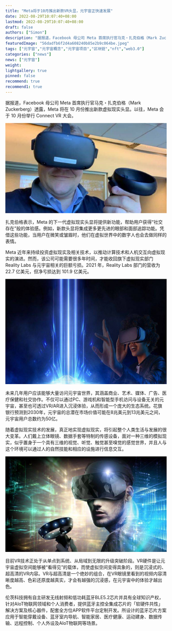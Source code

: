 ```yaml
---
title: "Meta将于10月推出新款VR头显，元宇宙正快速发展"
date: 2022-08-29T10:07:40+08:00
lastmod: 2022-08-29T10:07:40+08:00
draft: false
authors: ["Simon"]
description: "据报道，Facebook 母公司 Meta 首席执行官马克・扎克伯格（Mark Zuckerberg）透露，Meta 将在 10 月份推出新款虚拟现实头显。以往，Meta 会于 10 月份举行 Connect VR 大会。"
featuredImage: "56dadfb6f2d4a608240b85e2b9c064be.jpeg"
tags: ["元宇宙","元宇宙概念","元宇宙项目","区块链","nft","web3.0"]
categories: ["news"]
news: ["元宇宙"]
weight: 
lightgallery: true
pinned: false
recommend: true
recommend1: true
---
```


据报道，Facebook 母公司 Meta 首席执行官马克・扎克伯格（Mark Zuckerberg）透露，Meta 将在 10 月份推出新款虚拟现实头显。以往，Meta 会于 10 月份举行 Connect VR 大会。

![配图](6f7950bbeca340d093e57da82f0877cb.jpeg)

扎克伯格表示，Meta 的下一代虚拟现实头显将提供新功能，帮助用户获得“社交存在”般的体验感。例如，新款头显将集成更多更先进的眼部和面部追踪功能。凭借这些功能，当用户在微笑或皱眉时，他们在虚拟世界中的数字人也会去做同样的表情。

Meta 近年来持续投资虚拟现实及相关技术，以推动计算技术和人机交互向虚拟现实的演进。然而，该公司可能需要很多年时间，才能收回旗下虚拟现实部门 Reality Labs 与元宇宙相关的巨额亏损。2021 年，Reality Labs 部门的营收为 22.7 亿美元，但净亏损达到 101.9 亿美元。

![配图](9a681a1d887e4295978c1f23c246af15.jpeg)

未来几年用户应该能够大量访问元宇宙世界，其涵盖商业、艺术、媒体、广告、医疗保健和社交协作。不仅可以通过PC、游戏机和智能型手机访问与设备无关的元宇宙，甚至也可透过VR/AR进入沉浸体验，从而形成一个庞大的生态系统。花旗银行预测到2030年，元宇宙的总潜在市场价值可能在8兆美元到13兆美元之间，元宇宙用户总数约为50亿。

随着虚拟现实技术的发展，真正地实现虚拟现实，将引起整个人类生活与发展的很大变革。人们戴上立体眼镜、数据手套等特制的传感设备，面对一种三维的模拟现实，似乎置身于一个具有三维的视觉、听觉、触觉甚至嗅觉的感觉世界，并且人与这个环境可以通过人的自然技能和相应的设施进行信息交互。

![配图](e000eabef21245a981075dd9946ec747.jpeg)

目前VR技术正处于从单点到系统、从局域到无限的升级突破阶段。VR硬件是让元宇宙虚拟空间能够被“看得见”的载体，而使虚拟空间变得具象的，则是沉浸式的、超高清的VR内容。VR与超高清是一个绝妙的组合，在VR眼镜里看到的视频内容清晰度越高、色彩还原度越真实，才会有越强的沉浸感，在元宇宙中的体验才越出色。

伦茨科技拥有自主研发无线射频和低功耗蓝牙BLE5.2芯片并具有全球知识产权，针对AIoT物联网领域和个人消费者，提供蓝牙主控全集成芯片的「软硬件共性」解决方案及核心器件，配套全方位APP软件平台定制开发。所设计的蓝牙芯片方案应用于智能穿戴设备、蓝牙室内导航、智能家居、医疗健康、运动建身、数据传输、远程控制、个人外设及AIoT物联网等场景。
